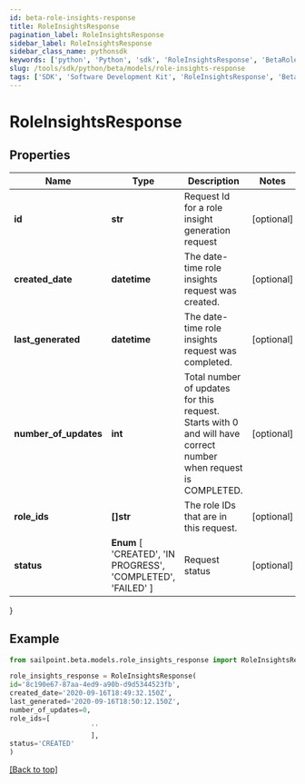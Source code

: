 ```yaml
---
id: beta-role-insights-response
title: RoleInsightsResponse
pagination_label: RoleInsightsResponse
sidebar_label: RoleInsightsResponse
sidebar_class_name: pythonsdk
keywords: ['python', 'Python', 'sdk', 'RoleInsightsResponse', 'BetaRoleInsightsResponse'] 
slug: /tools/sdk/python/beta/models/role-insights-response
tags: ['SDK', 'Software Development Kit', 'RoleInsightsResponse', 'BetaRoleInsightsResponse']
---
```


# RoleInsightsResponse


## Properties

Name | Type | Description | Notes
------------ | ------------- | ------------- | -------------
**id** | **str** | Request Id for a role insight generation request | [optional] 
**created_date** | **datetime** | The date-time role insights request was created. | [optional] 
**last_generated** | **datetime** | The date-time role insights request was completed. | [optional] 
**number_of_updates** | **int** | Total number of updates for this request. Starts with 0 and will have correct number when request is COMPLETED. | [optional] 
**role_ids** | **[]str** | The role IDs that are in this request. | [optional] 
**status** |  **Enum** [  'CREATED',    'IN PROGRESS',    'COMPLETED',    'FAILED' ] | Request status | [optional] 
}

## Example

```python
from sailpoint.beta.models.role_insights_response import RoleInsightsResponse

role_insights_response = RoleInsightsResponse(
id='8c190e67-87aa-4ed9-a90b-d9d5344523fb',
created_date='2020-09-16T18:49:32.150Z',
last_generated='2020-09-16T18:50:12.150Z',
number_of_updates=0,
role_ids=[
                    ''
                    ],
status='CREATED'
)

```
[[Back to top]](#) 

